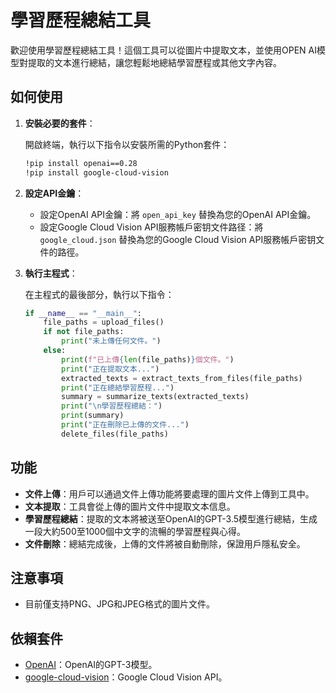 # 學習歷程總結工具

歡迎使用學習歷程總結工具！這個工具可以從圖片中提取文本，並使用OPEN AI模型對提取的文本進行總結，讓您輕鬆地總結學習歷程或其他文字內容。

## 如何使用

1. **安裝必要的套件**：

    開啟終端，執行以下指令以安裝所需的Python套件：

    ```bash
    !pip install openai==0.28
    !pip install google-cloud-vision
    ```

2. **設定API金鑰**：

   - 設定OpenAI API金鑰：將 `open_api_key` 替換為您的OpenAI API金鑰。
   - 設定Google Cloud Vision API服務帳戶密钥文件路径：將 `google_cloud.json` 替換為您的Google Cloud Vision API服務帳戶密钥文件的路徑。

3. **執行主程式**：

   在主程式的最後部分，執行以下指令：

    ```python
    if __name__ == "__main__":
        file_paths = upload_files()
        if not file_paths:
            print("未上傳任何文件。")
        else:
            print(f"已上傳{len(file_paths)}個文件。")
            print("正在提取文本...")
            extracted_texts = extract_texts_from_files(file_paths)
            print("正在總結學習歷程...")
            summary = summarize_texts(extracted_texts)
            print("\n學習歷程總結：")
            print(summary)
            print("正在刪除已上傳的文件...")
            delete_files(file_paths)
    ```

## 功能

- **文件上傳**：用戶可以通過文件上傳功能將要處理的圖片文件上傳到工具中。
- **文本提取**：工具會從上傳的圖片文件中提取文本信息。
- **學習歷程總結**：提取的文本將被送至OpenAI的GPT-3.5模型進行總結，生成一段大約500至1000個中文字的流暢的學習歷程與心得。
- **文件刪除**：總結完成後，上傳的文件將被自動刪除，保證用戶隱私安全。

## 注意事項

- 目前僅支持PNG、JPG和JPEG格式的圖片文件。

## 依賴套件

- [OpenAI](https://pypi.org/project/openai/)：OpenAI的GPT-3模型。
- [google-cloud-vision](https://pypi.org/project/google-cloud-vision/)：Google Cloud Vision API。

